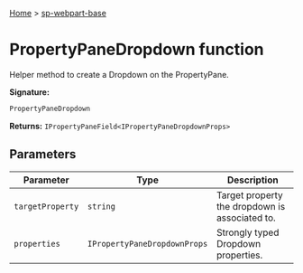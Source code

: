 <!-- docId=sp-webpart-base.propertypanedropdown -->

[Home](./index.md) &gt; [sp-webpart-base](./sp-webpart-base.md)

# PropertyPaneDropdown function

Helper method to create a Dropdown on the PropertyPane.

**Signature:**
```javascript
PropertyPaneDropdown
```
**Returns:** `IPropertyPaneField<IPropertyPaneDropdownProps>`

## Parameters

|  Parameter | Type | Description |
|  --- | --- | --- |
|  `targetProperty` | `string` | Target property the dropdown is associated to. |
|  `properties` | `IPropertyPaneDropdownProps` | Strongly typed Dropdown properties. |

